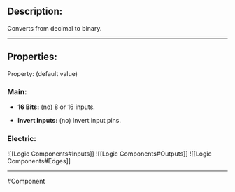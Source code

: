 ## Description:
Converts from decimal to binary.

---

## Properties:
Property: (default value)

### Main:
- **16 Bits:** (no)
   8 or 16 inputs.

- **Invert Inputs:** (no)
   Invert input pins.

### Electric:
![[Logic Components#Inputs]]
![[Logic Components#Outputs]]
![[Logic Components#Edges]]

---

#Component 